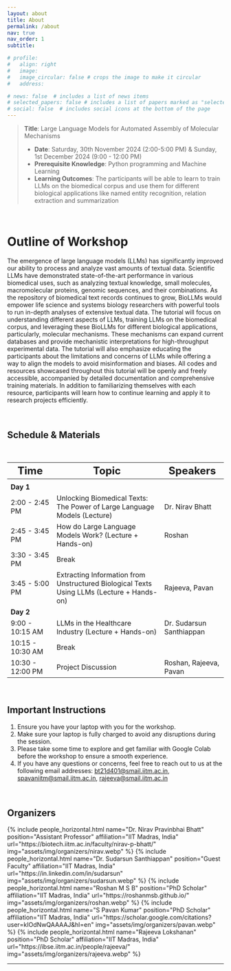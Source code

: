 ```yaml
---
layout: about
title: About
permalink: /about
nav: true
nav_order: 1
subtitle:

# profile:
#   align: right
#   image: 
#   image_circular: false # crops the image to make it circular
#   address: 

# news: false  # includes a list of news items
# selected_papers: false # includes a list of papers marked as "selected={true}"
# social: false  # includes social icons at the bottom of the page
---
```


> **Title**: Large Language Models for Automated Assembly of Molecular Mechanisms
> - **Date**: Saturday, 30th November 2024 (2:00-5:00 PM) & Sunday, 1st December 2024 (9:00 - 12:00 PM)
> - **Prerequisite Knowledge**:  Python programming and Machine Learning
> - **Learning Outcomes**: The participants will be able to learn to train LLMs on the biomedical corpus and use them for different biological applications like named entity recognition, relation extraction and summarization

&nbsp;
# Outline of Workshop
The emergence of large language models (LLMs) has significantly improved our ability to process and analyze vast amounts of textual data. Scientific LLMs have demonstrated state-of-the-art performance in various biomedical uses, such as analyzing textual knowledge, small molecules, macromolecular proteins, genomic sequences, and their combinations. As the repository of biomedical text records continues to grow, BioLLMs would empower life science and systems biology researchers with powerful tools to run in-depth analyses of extensive textual data. The tutorial will focus on understanding different aspects of LLMs, training LLMs on the biomedical corpus, and leveraging these BioLLMs for different biological applications, particularly, molecular mechanisms. These mechanisms can expand current databases and provide mechanistic interpretations for high-throughput experimental data. The tutorial will also emphasize educating the participants about the limitations and concerns of LLMs while offering a way to align the models to avoid misinformation and biases. All codes and resources showcased throughout this tutorial will be openly and freely accessible, accompanied by detailed documentation and comprehensive training materials. In addition to familiarizing themselves with each resource, participants will learn how to continue learning and apply it to research projects efficiently.

&nbsp;

## Schedule & Materials

&nbsp;

| <font size=5> Time </font>   | <font size=5> Topic </font>                                                                                                    | <font size=5> Speakers </font>                                    |
| ---------------------------- | ------------------------------------------------------------------------------------------------------------------------------ | ---------------------------------------------------------------- |
| <img width=200/>             | <img width=200/>                                                                                                               | <img width=200/>                                                |
| **Day 1**                    |                                                                                                                                |                                                                  |
| 2:00 - 2:45 PM               | Unlocking Biomedical Texts: The Power of Large Language Models (Lecture)                                                       | Dr. Nirav Bhatt                                                |
| 2:45 - 3:45 PM               | How do Large Language Models Work? (Lecture + Hands-on)                                                                        | Roshan                                                         |
| 3:30 - 3:45 PM               | Break                                                                                                                          |                                                                  |
| 3:45 - 5:00 PM               | Extracting Information from Unstructured Biological Texts Using LLMs (Lecture + Hands-on)                                     | Rajeeva, Pavan                                                 |
| **Day 2**                    |                                                                                                                                |                                                                  |
| 9:00 - 10:15 AM              | LLMs in the Healthcare Industry (Lecture + Hands-on)                                                                           | Dr. Sudarsun Santhiappan                                       |
| 10:15 - 10:30 AM             | Break                                                                                                                          |                                                                  |
| 10:30 - 12:00 PM             | Project Discussion                                                                                                             | Roshan, Rajeeva, Pavan                                         |

&nbsp;

## Important Instructions
1. Ensure you have your laptop with you for the workshop.
2. Make sure your laptop is fully charged to avoid any disruptions during the session.
3. Please take some time to explore and get familiar with Google Colab before the workshop to ensure a smooth experience.
4. If you have any questions or concerns, feel free to reach out to us at the following email addresses: [bt21d401@smail.iitm.ac.in](bt21d401@smail.iitm.ac.in), [spavaniitm@smail.iitm.ac.in](spavaniitm@smail.iitm.ac.in), [rajeeva@smail.iitm.ac.in](rajeeva@smail.iitm.ac.in)


&nbsp;

## Organizers

<div class="row row-cols-2 projects pt-3 pb-3">
  {% include people_horizontal.html name="Dr. Nirav Pravinbhai Bhatt" position="Assistant Professor" affiliation="IIT Madras, India" url="https://biotech.iitm.ac.in/faculty/nirav-p-bhatt/" img="assets/img/organizers/nirav.webp" %}
  {% include people_horizontal.html name="Dr. Sudarsun Santhiappan" position="Guest Faculty" affiliation="IIT Madras, India" url="https://in.linkedin.com/in/sudarsun" img="assets/img/organizers/sudarsun.webp" %}
  {% include people_horizontal.html name="Roshan M S B" position="PhD Scholar" affiliation="IIT Madras, India" url="https://roshanmsb.github.io/" img="assets/img/organizers/roshan.webp" %}
  {% include people_horizontal.html name="S Pavan Kumar" position="PhD Scholar" affiliation="IIT Madras, India" url="https://scholar.google.com/citations?user=kIOdNwQAAAAJ&hl=en" img="assets/img/organizers/pavan.webp" %}
  {% include people_horizontal.html name="Rajeeva Lokshanan" position="PhD Scholar" affiliation="IIT Madras, India" url="https://ibse.iitm.ac.in/people/rajeeva/" img="assets/img/organizers/rajeeva.webp" %}
</div>

---
